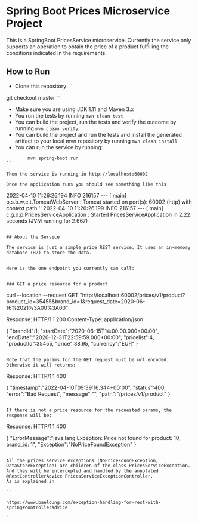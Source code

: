 # Spring Boot Prices Microservice Project

This is a SpringBoot PricesService microservice. Currently the service only supports an operation to obtain the price of a product fulfilling the conditions indicated in the requirements.   

## How to Run 

* Clone this repository:
``

git checkout master
``
* Make sure you are using JDK 1.11 and Maven 3.x
* You run the tests by running ``mvn clean test``
* You can build the project, run the tests and verify the outcome by running ``mvn clean verify``
* You can build the project and run the tests and install the generated artifact to your local mvn repository by running ``mvn clean install``
* You can run the service by running:
```
        mvn spring-boot:run
`` 

Then the service is running in http://localhost:60002

Once the application runs you should see something like this

```
2022-04-10 11:26:26.194  INFO 216157 --- [           main] o.s.b.w.e.t.TomcatWebServer              : Tomcat started on port(s): 60002 (http) with context path ''
2022-04-10 11:26:26.199  INFO 216157 --- [           main] c.g.d.p.PricesServiceApplication         : Started PricesServiceApplication in 2.22 seconds (JVM running for 2.667)
```

## About the Service

The service is just a simple price REST service. It uses an in-memory database (H2) to store the data.

 
Here is the one endpoint you currently can call:


### GET a price resource for a product

```
curl --location --request GET "http://localhost:60002/prices/v1/product?product_id=35455&brand_id=1&request_date=2020-06-16%2021%3A00%3A00"

Response: HTTP/1.1 200
Content-Type: application/json

{
   "brandId":1,
   "startDate":"2020-06-15T14:00:00.000+00:00",
   "endDate":"2020-12-31T22:59:59.000+00:00",
   "pricelist":4,
   "productId":35455,
   "price":38.95,
   "currency":"EUR"
}
```

Note that the params for the GET request must be url encoded. Otherwise it will returns:

```
Response: HTTP/1.1 400

{
   "timestamp":"2022-04-10T09:39:16.344+00:00",
   "status":400,
   "error":"Bad Request",
   "message":"",
   "path":"/prices/v1/product"
} 

```

If there is not a price resource for the requested params, the response will be:

```
Response: HTTP/1.1 400

{
   "ErrorMessage":"java.lang.Exception: Price not found for product: 10, brand_id: 1",
   "Exception":"NoPriceFoundException"
}

```

All the prices service exceptions (NoPriceFoundException, DataStoreException) are children of the class PricesServiceException. 
And they will be intercepted and handled by the annotated @RestControllerAdvice PricesServiceExceptionController. 
As is explained in

``

https://www.baeldung.com/exception-handling-for-rest-with-spring#controlleradvice

`` 



